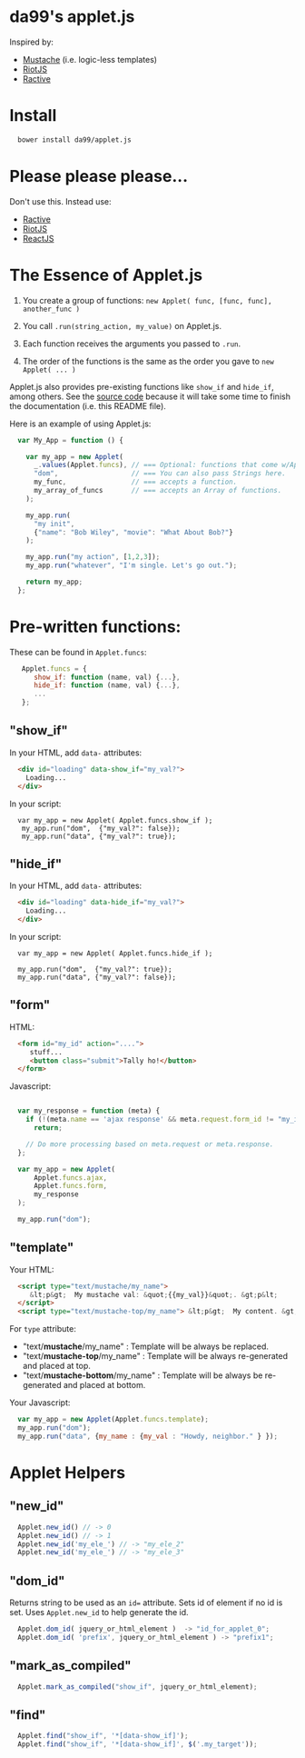 
da99's applet.js
===================

Inspired by:

  * [Mustache](https://mustache.github.io/) (i.e. logic-less templates)
  * [RiotJS](https://muut.com/riotjs/)
  * [Ractive](http://www.ractivejs.org/)


Install
=======

```bash
  bower install da99/applet.js
```

Please please please...
=============

Don't use this. Instead use:

  * [Ractive](http://www.ractivejs.org/)
  * [RiotJS](https://muut.com/riotjs/)
  * [ReactJS](http://facebook.github.io/react/)


The Essence of Applet.js
============

  1) You create a group of functions:
    `new Applet( func, [func, func], another_func )`

  2) You call `.run(string_action, my_value)` on Applet.js.

  3) Each function receives the arguments you passed to `.run`.

  4) The order of the functions is the same as the order you gave to
  `new Applet( ... )`

Applet.js also provides pre-existing functions like `show_if` and
`hide_if`, among others. See the [source code](https://github.com/da99/applet.js/blob/master/applet.js)
because it will take some time to finish the documentation (i.e. this README file).

Here is an example of using Applet.js:

```javascript
  var My_App = function () {

    var my_app = new Applet(
      _.values(Applet.funcs), // === Optional: functions that come w/Applet.js.
      "dom",                  // === You can also pass Strings here.
      my_func,                // === accepts a function.
      my_array_of_funcs       // === accepts an Array of functions.
    );

    my_app.run(
      "my init",
      {"name": "Bob Wiley", "movie": "What About Bob?"}
    );

    my_app.run("my action", [1,2,3]);
    my_app.run("whatever", "I'm single. Let's go out.");

    return my_app;
  };

```

Pre-written functions:
======================

These can be found in `Applet.funcs`:

```javascript
   Applet.funcs = {
      show_if: function (name, val) {...},
      hide_if: function (name, val) {...},
      ...
   };
```

"show\_if"
----------

In your HTML, add `data-` attributes:

```html
  <div id="loading" data-show_if="my_val?">
    Loading...
  </div>
```

In your script:
```
  var my_app = new Applet( Applet.funcs.show_if );
   my_app.run("dom",  {"my_val?": false});
   my_app.run("data", {"my_val?": true});
```

"hide\_if"
----------

In your HTML, add `data-` attributes:

```html
  <div id="loading" data-hide_if="my_val?">
    Loading...
  </div>
```

In your script:
```
  var my_app = new Applet( Applet.funcs.hide_if );

  my_app.run("dom",  {"my_val?": true});
  my_app.run("data", {"my_val?": false});
```

"form"
------

HTML:
```HTML
  <form id="my_id" action="....">
     stuff...
     <button class="submit">Tally ho!</button>
  </form>
```

Javascript:
```javascript

  var my_response = function (meta) {
    if (!(meta.name == 'ajax response' && meta.request.form_id != "my_id"))
      return;

    // Do more processing based on meta.request or meta.response.
  };

  var my_app = new Applet(
      Applet.funcs.ajax,
      Applet.funcs.form,
      my_response
  );

  my_app.run("dom");
```

"template"
----------

Your HTML:
```HTML
  <script type="text/mustache/my_name">
     &lt;p&gt;  My mustache val: &quot;{{my_val}}&quot;. &gt;p&lt;
  </script>
  <script type="text/mustache-top/my_name"> &lt;p&gt;  My content. &gt;p&lt; </script>
```

For `type` attribute:
  * "text/**mustache**/my\_name"        : Template will be always be replaced.
  * "text/**mustache-top**/my\_name"    : Template will be always re-generated and placed at top.
  * "text/**mustache-bottom**/my\_name" : Template will be always be re-generated and placed at bottom.

Your Javascript:
```javascript
  var my_app = new Applet(Applet.funcs.template);
  my_app.run("dom");
  my_app.run("data", {my_name : {my_val : "Howdy, neighbor." } });
```

Applet Helpers
==============

"new\_id"
-------
```javascript
  Applet.new_id() // -> 0
  Applet.new_id() // -> 1
  Applet.new_id('my_ele_') // -> "my_ele_2"
  Applet.new_id('my_ele_') // -> "my_ele_3"
```

"dom\_id"
---------

Returns string to be used as an `id=` attribute.
Sets id of element if no id is set. Uses `Applet.new_id`
to help generate the id.

```javascript
  Applet.dom_id( jquery_or_html_element )  -> "id_for_applet_0";
  Applet.dom_id( 'prefix', jquery_or_html_element ) -> "prefix1";
```

"mark\_as\_compiled"
-------------------

```javascript
  Applet.mark_as_compiled("show_if", jquery_or_html_element);
```

"find"
-------------------

```javascript
  Applet.find("show_if", '*[data-show_if]');
  Applet.find("show_if", '*[data-show_if]', $('.my_target'));
```
